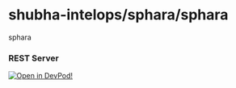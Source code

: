 # shubha-intelops/sphara/sphara
sphara


### REST Server



    










[![Open in DevPod!](https://devpod.sh/assets/open-in-devpod.svg)](https://devpod.sh/open#https://github.com/shubha-intelops/sphara/sphara)